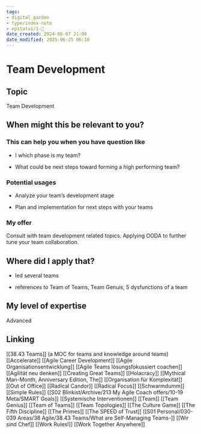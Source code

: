 ```yaml
---
tags: 
- digital_garden
- type/index-note
- epstatus/1-🌱
date_created: 2024-06-07 21:08
date_modified: 2025-06-25 06:10
---
```

# Team Development

## Topic

Team Development

## When might this be relevant to you?

### This can help you when you have question like

-   I which phase is my team?
    
-   What could be next steps toward forming a high performing team?

### Potential usages

-   Analyze your team’s development stage
    
-   Plan and implementation for next steps with your teams

### My offer

Consult with team development related topics. Applying OODA to further tune your team collaboration.

## Where did I apply that?

-   led several teams
    
-   references to Team of Teams, Team Genuis, 5 dysfunctions of a team

## My level of expertise

Advanced

## Linking

[[38.43 Teams]] (a MOC for teams and knowledge around teams)
[[Accelerate]]
[[Agile Career Development]]
[[Agile Organisationsentwicklung]]
[[Agile Teams lösungsfokussiert coachen]]
[[Agilität neu denken]]
[[Creating Great Teams]]
[[Holacracy]]
[[Mythical Man-Month, Anniversary Edition, The]]
[[Organisation für Komplexität]]
[[Out of Office]]
[[Radical Candor]]
[[Radical Focus]]
[[Schwarmdumm]]
[[Simple Rules]]
[[S02 Blinkist/Archive/213 My Agile Coach offers/10-19 Meta/SMART Goals]]
[[Systemische Interventionen]]
[[Team]]
[[Team Genius]]
[[Team of Teams]]
[[Team Topologies]]
[[The Culture Game]]
[[The Fifth Discipline]]
[[The Primes]]
[[The SPEED of Trust]]
[[S01 Personal/030-039 Areas/38 Agile/38.43 Teams/What are Self-Managing Teams-]]
[[Wir sind Chef]]
[[Work Rules!]]
[[Work Together Anywhere]]
